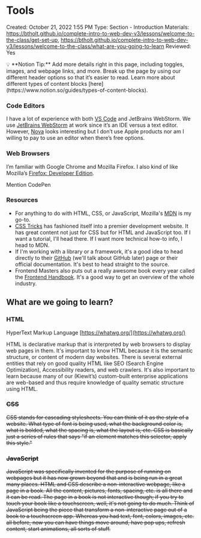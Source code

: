 # Tools

Created: October 21, 2022 1:55 PM
Type: Section - Introduction
Materials: https://btholt.github.io/complete-intro-to-web-dev-v3/lessons/welcome-to-the-class/get-set-up, https://btholt.github.io/complete-intro-to-web-dev-v3/lessons/welcome-to-the-class/what-are-you-going-to-learn
Reviewed: Yes

<aside>
💡 **Notion Tip:** Add more details right in this page, including toggles, images, and webpage links, and more. Break up the page by using our different header options so that it’s easier to read. Learn more about different types of content blocks [here](https://www.notion.so/guides/types-of-content-blocks).

</aside>

### Code Editors

I have a lot of experience with both [VS Code](https://code.visualstudio.com/) and JetBrains WebStorm. We use [JetBrains WebStorm](https://www.jetbrains.com/webstorm/) at work since it’s an IDE versus a text editor. However, [Nova](https://nova.app/) looks interesting but I don’t use Apple products nor am I willing to pay to use an editor when there’s free options.

### Web Browsers

I’m familiar with Google Chrome and Mozilla Firefox. I also kind of like Mozilla’s [Firefox: Developer Edition](https://www.mozilla.org/en-US/firefox/developer/).

Mention CodePen

### Resources

- For anything to do with HTML, CSS, or JavaScript, Mozilla's [MDN](https://developer.mozilla.org/en-US/) is my go-to.
- [CSS Tricks](https://css-tricks.com/) has fashioned itself into a premier development website. It has great content not just for CSS but for HTML and JavaScript too. If I want a tutorial, I'll head there. If I want more technical how-to info, I head to MDN.
- If I'm working with a library or a framework, it's a good idea to head directly to their [GitHub](https://github.com/) (we'll talk about GitHub later) page or their official documentation. It's best to head straight to the source.
- Frontend Masters also puts out a really awesome book every year called the [Frontend Handbook](https://frontendmasters.com/guides/front-end-handbook/2019/). It's a good way to get an overview of the whole industry.

## What are we going to learn?

### HTML

HyperText Markup Language [https://whatwg.org/](https://whatwg.org/)

HTML is declarative markup that is interpreted by web browsers to display web pages in them. It's important to know HTML because it is the semantic structure, or content of modern day websites. There is several external entities that rely on good quality HTML like SEO (Search Engine Optimization), Accessibility readers, and web crawlers. It's also important to learn because many of our (Kiewit’s) custom-built enterprise applications are web-based and thus require knowledge of quality sematic structure using HTML.

### ~~CSS~~

~~CSS stands for cascading stylesheets. You can think of it as the *style* of a website. What type of font is being used, what the background color is, what is bolded, what the spacing is, what the layout is, etc. CSS is basically just a series of rules that says "if an element matches this selector, apply this style."~~

### ~~JavaScript~~

~~JavaScript was specifically invented for the purpose of running on webpages but it has now grown beyond that and is being run in a great many places. HTML and CSS describe a non-interactive webpage, like a page in a book. All the content, pictures, fonts, spacing, etc. is all there and it can be read. The page in a book is not interactive though; if you try to touch your book like a touchscreen, well, it's not going to do much. Think of JavaScript being the piece that transform a non-interactive page out of a book to a touchscreen app. Whereas you had text, font, colors, images, etc. all before, now you can have things move around, have pop ups, refresh content, start animations, all sorts of stuff.~~